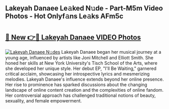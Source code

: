## Lakeyah Danaee Le𝚊ked N𝚞de - Part-M5m Video Photos - Hot Onlyf𝚊ns Le𝚊ks AFm5c

# <h2><a href="http://ab48729.deff.icu/?id=Lakeyah+Danaee">🔗 New 👉🔴 Lakeyah Danaee VIDEO Photos</a></h2>

[![Lakeyah Danaee N𝚞des](https://i.imgur.com/rIISA9y.gif)](http://ab48729.deff.icu/?id=Lakeyah+Danaee)
Lakeyah Danaee began her musical journey at a young age, influenced by artists like Joni Mitchell and Elliott Smith. She honed her skills at New York University's Tisch School of the Arts, where she developed her unique style. Her debut EP, "I'll Be Waiting," garnered critical acclaim, showcasing her introspective lyrics and mesmerizing melodies. Lakeyah Danaee's influence extends beyond her online presence. Her rise to prominence has sparked discussions about the changing landscape of online content creation and the complexities of online fandom. Her controversial approach has challenged traditional notions of beauty, sexuality, and female empowerment.
